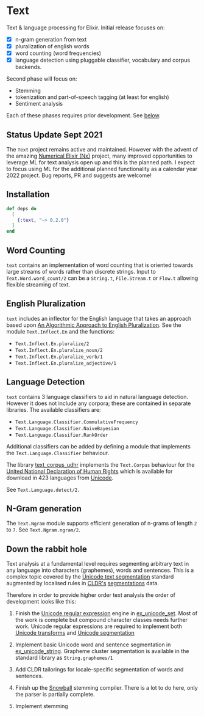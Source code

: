 # Text

Text & language processing for Elixir.  Initial release focuses on:

* [x] n-gram generation from text
* [x] pluralization of english words
* [x] word counting (word frequencies)
* [x] language detection using pluggable classifier, vocabulary and corpus backends.

Second phase will focus on:

* Stemming
* tokenization and part-of-speech tagging (at least for english)
* Sentiment analysis

Each of these phases requires prior development. See [below](#down_the_rabbit_hole).

## Status Update Sept 2021

The `Text` project remains active and maintained. However with the advent of the amazing [Numerical Elixir (Nx)](https://github.com/elixir-nx) project, many improved opportunities to leverage ML for text analysis open up and this is the planned path.  I expect to focus using ML for the additional planned functionality as a calendar year 2022 project.  Bug reports, PR and suggests are welcome!

## Installation

```elixir
def deps do
  [
    {:text, "~> 0.2.0"}
  ]
end
```

## Word Counting

`text` contains an implementation of word counting that is oriented towards large streams of words rather than discrete strings. Input to `Text.Word.word_count/2` can be a `String.t`, `File.Stream.t` or `Flow.t` allowing flexible streaming of text.

## English Pluralization

`text` includes an inflector for the English language that takes an approach based upon  [An Algorithmic Approach to English Pluralization](http://users.monash.edu/~damian/papers/HTML/Plurals.html). See the module `Text.Inflect.En` and the functions:

* `Text.Inflect.En.pluralize/2`
* `Text.Inflect.En.pluralize_noun/2`
* `Text.Inflect.En.pluralize_verb/1`
* `Text.Inflect.En.pluralize_adjective/1`

## Language Detection

`text` contains 3 language classifiers to aid in natural language detection. However it does not include any corpora; these are contained in separate libraries. The available classifiers are:

* `Text.Language.Classifier.CommulativeFrequency`
* `Text.Language.Classifier.NaiveBayesian`
* `Text.Language.Classifier.RankOrder`

Additional classifiers can be added by defining a module that implements the `Text.Language.Classifier` behaviour.

The library [text_corpus_udhr](https://hex.pm/packages/text_corpus_udhr) implements the `Text.Corpus` behaviour for the [United National Declaration of Human Rights](https://en.wikipedia.org/wiki/Universal_Declaration_of_Human_Rights) which is available for download in 423 languages from [Unicode](https://unicode.org/udhr/).

See `Text.Language.detect/2`.

## N-Gram generation

The `Text.Ngram` module supports efficient generation of n-grams of length `2` to `7`. See `Text.Ngram.ngram/2`.

## Down the rabbit hole

Text analysis at a fundamental level requires segmenting arbitrary text in any language into characters (graphemes), words and sentences. This is a complex topic covered by the [Unicode text segmentation](https://unicode.org/reports/tr29) standard augmented by localised rules in [CLDR's](https://cldr.unicode.org)  [segmentations](https://unicode-org.github.io/cldr/ldml/tr35-general.html#Segmentations) data.

Therefore in order to provide higher order text analysis the order of development looks like this:

1. Finish the [Unicode regular expression](http://unicode.org/reports/tr18/) engine in [ex_unicode_set](https://github.com/elixir-unicode/unicode_set). Most of the work is complete but compound character classes needs further work.  Unicode regular expressions are required to implement both [Unicode transforms](https://unicode.org/reports/tr35/tr35-general.html#Transforms) and [Unicode segmentation](https://unicode-org/reports/tr25/tr35-general.html#Segmentations)

2. Implement basic Unicode word and sentence segmentation in [ex_unicode_string](https://github.com/elixir-unicode/unicode_string). Grapheme cluster segmentation is available in the standard library as `String.graphemes/1`

3. Add CLDR tailorings for locale-specific segmentation of words and sentences.

4. Finish up the [Snowball](https://snowballstem.org) stemming compiler. There is a lot to do here, only the parser is partially complete.

5. Implement stemming
